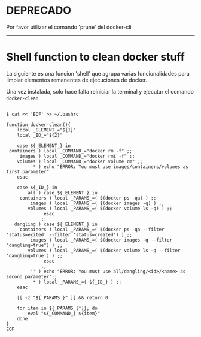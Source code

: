 # DEPRECADO

Por favor utilizar el comando 'prune' del docker-cli

---

# Shell function to clean docker stuff

La siguiente es una funcion 'shell' que agrupa varias funcionalidades para limpiar elementos remanentes de ejecuciones de docker.

Una vez instalada, solo hace falta reiniciar la terminal y ejecutar el comando `docker-clean`.


```shell

$ cat << 'EOF' >> ~/.bashrc

function docker-clean(){
    local _ELEMENT_="${1}"
    local _ID_="${2}"

    case ${_ELEMENT_} in
 containers ) local _COMMAND_="docker rm -f" ;;
     images ) local _COMMAND_="docker rmi -f" ;;
    volumes ) local _COMMAND_="docker volume rm" ;;
          * ) echo "ERROR: You must use images/containers/volumes as first parameter"
    esac

    case ${_ID_} in
        all ) case ${_ELEMENT_} in
     containers ) local _PARAMS_=( $(docker ps -qa) ) ;;
         images ) local _PARAMS_=( $(docker images -q) ) ;;
        volumes ) local _PARAMS_=( $(docker volume ls -q) ) ;;
              esac
             ;;
   dangling ) case ${_ELEMENT_} in
     containers ) local _PARAMS_=( $(docker ps -qa --filter 'status=exited' --filter 'status=created') ) ;;
         images ) local _PARAMS_=( $(docker images -q --filter "dangling=true") ) ;;
        volumes ) local _PARAMS_=( $(docker volume ls -q --filter 'dangling=true') ) ;;
              esac
             ;;
         '' ) echo "ERROR: You must use all/dangling/<id>/<name> as second parameter";;
          * ) local _PARAMS_=( ${_ID_} ) ;;
    esac
    
    [[ -z "${_PARAMS_}" ]] && return 0

    for item in ${_PARAMS_[*]}; do
        eval "${_COMMAND_} ${item}"
    done
}
EOF
```
